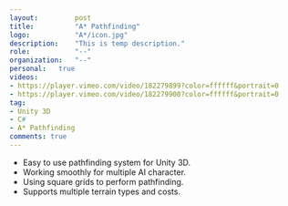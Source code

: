 ```yaml
---
layout:			post
title:			"A* Pathfinding"
logo:			"A*/icon.jpg"
description:	"This is temp description."
role:			"--"
organization:	"--"
personal:	true
videos:
- https://player.vimeo.com/video/182279899?color=ffffff&portrait=0
- https://player.vimeo.com/video/182279900?color=ffffff&portrait=0
tag:
- Unity 3D
- C#
- A* Pathfinding
comments: true
---
```


* Easy to use pathfinding system for Unity 3D.
* Working smoothly for multiple AI character.
* Using square grids to perform pathfinding.
* Supports multiple terrain types and costs.

